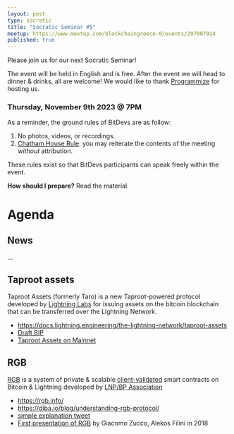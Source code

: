 ```yaml
---
layout: post
type: socratic
title: "Socratic Seminar #5"
meetup: https://www.meetup.com/blockchaingreece-0/events/297007924
published: true
---
```


Please join us for our next Socratic Seminar!

The event will be held in English and is free. After the event we will head to dinner & drinks, all are welcome! We would like to thank [Programmize](https://www.programize.com/) for hosting us.

### Thursday, November 9th 2023 @ 7PM

As a reminder, the ground rules of BitDevs are as follow:

1. No photos, videos, or recordings.
1. [Chatham House Rule](https://en.wikipedia.org/wiki/Chatham_House_Rule): you may
   reiterate the contents of the meeting *without* attribution.

These rules exist so that BitDevs participants can speak freely
within the event.

**How should I prepare?** Read the material.

# Agenda 

## News

...

## Taproot assets

Taproot Assets (formerly Taro) is a new Taproot-powered protocol developed by [Lightning Labs](https://lightning.engineering/) for issuing assets on the bitcoin blockchain that can be transferred over the Lightning Network.
- <https://docs.lightning.engineering/the-lightning-network/taproot-assets>
- [Draft BIP](https://github.com/Roasbeef/bips/blob/bip-tap/bip-tap.mediawiki)
- [Taproot Assets on Mainnet](https://lightning.engineering/posts/2023-10-18-taproot-assets-v0.3/)
 

## RGB

[RGB](https://rgb.tech/) is a system of private & scalable [client-validated](https://bitcoinops.org/en/topics/client-side-validation/) smart contracts on Bitcoin & Lightning developed by [LNP/BP Association](https://github.com/LNP-BP)
- <https://rgb.info/>
- <https://diba.io/blog/understanding-rgb-protocol/>
- [simple explanation tweet](https://twitter.com/cryptoquick/status/1668331191190310912)
- [First presentation of RGB](https://www.youtube.com/watch?v=PwVgvZG4pgI) by Giacomo Zucco, Alekos Filini in 2018

